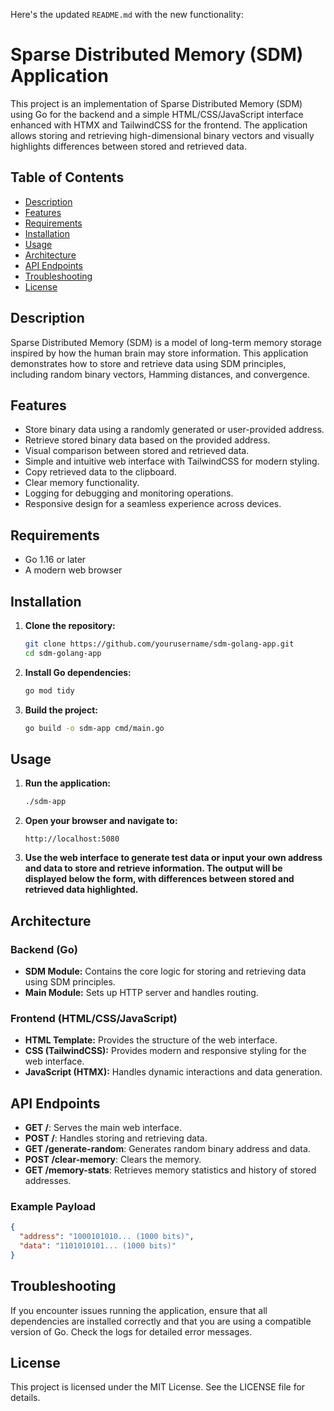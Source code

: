Here's the updated `README.md` with the new functionality:

# Sparse Distributed Memory (SDM) Application

This project is an implementation of Sparse Distributed Memory (SDM) using Go for the backend and a simple HTML/CSS/JavaScript interface enhanced with HTMX and TailwindCSS for the frontend. The application allows storing and retrieving high-dimensional binary vectors and visually highlights differences between stored and retrieved data.

## Table of Contents

- [Description](#description)
- [Features](#features)
- [Requirements](#requirements)
- [Installation](#installation)
- [Usage](#usage)
- [Architecture](#architecture)
- [API Endpoints](#api-endpoints)
- [Troubleshooting](#troubleshooting)
- [License](#license)

## Description

Sparse Distributed Memory (SDM) is a model of long-term memory storage inspired by how the human brain may store information. This application demonstrates how to store and retrieve data using SDM principles, including random binary vectors, Hamming distances, and convergence.

## Features

- Store binary data using a randomly generated or user-provided address.
- Retrieve stored binary data based on the provided address.
- Visual comparison between stored and retrieved data.
- Simple and intuitive web interface with TailwindCSS for modern styling.
- Copy retrieved data to the clipboard.
- Clear memory functionality.
- Logging for debugging and monitoring operations.
- Responsive design for a seamless experience across devices.

## Requirements

- Go 1.16 or later
- A modern web browser

## Installation

1. **Clone the repository:**

   ```sh
   git clone https://github.com/yourusername/sdm-golang-app.git
   cd sdm-golang-app
   ```

2. **Install Go dependencies:**

   ```sh
   go mod tidy
   ```

3. **Build the project:**
   ```sh
   go build -o sdm-app cmd/main.go
   ```

## Usage

1. **Run the application:**

   ```sh
   ./sdm-app
   ```

2. **Open your browser and navigate to:**

   ```
   http://localhost:5080
   ```

3. **Use the web interface to generate test data or input your own address and data to store and retrieve information. The output will be displayed below the form, with differences between stored and retrieved data highlighted.**

## Architecture

### Backend (Go)

- **SDM Module:** Contains the core logic for storing and retrieving data using SDM principles.
- **Main Module:** Sets up HTTP server and handles routing.

### Frontend (HTML/CSS/JavaScript)

- **HTML Template:** Provides the structure of the web interface.
- **CSS (TailwindCSS):** Provides modern and responsive styling for the web interface.
- **JavaScript (HTMX):** Handles dynamic interactions and data generation.

## API Endpoints

- **GET /**: Serves the main web interface.
- **POST /**: Handles storing and retrieving data.
- **GET /generate-random**: Generates random binary address and data.
- **POST /clear-memory**: Clears the memory.
- **GET /memory-stats**: Retrieves memory statistics and history of stored addresses.

### Example Payload

```json
{
  "address": "1000101010... (1000 bits)",
  "data": "1101010101... (1000 bits)"
}
```

## Troubleshooting

If you encounter issues running the application, ensure that all dependencies are installed correctly and that you are using a compatible version of Go. Check the logs for detailed error messages.

## License

This project is licensed under the MIT License. See the LICENSE file for details.
